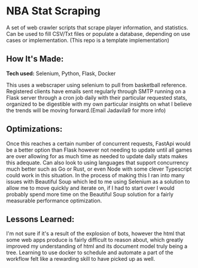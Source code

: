 # NBA Stat Scraping
A set of web crawler scripts that scrape player information, and statistics. Can be used to fill CSV/Txt files or populate a database, depending on use cases or implementation.
(This repo is a template implementation)

## How It's Made:

**Tech used:** Selenium, Python, Flask, Docker

This uses a webscraper using selenium to pull from basketball reference. Registered clients have emails sent regularly through SMTP running on a Flask server through a cron job daily with their particular requested stats, organized to be digestible with my own particular insights on what I believe the trends will be moving forward.(Email Jadavila9 for more info)

## Optimizations:

Once this reaches a certain number of concurrent requests, FastApi would be a better option than Flask however not needing to update until all games are over allowing for as much time as needed to update daily stats makes this adequate. Can also look to using languages that support concurrency much better such as Go or Rust, or even Node with some clever Typescript could work in this situation. In the process of making this I ran into many issues with Beautiful Soup which led to me using Selenium as a solution to allow me to move quickly and iterate on, if I had to start over I would probably spend more time on the Beautiful Soup solution for a fairly measurable performance optimization.

## Lessons Learned:

I'm not sure if it's a result of the explosion of bots, however the html that some web apps produce is fairly difficult to reason about, which greatly improved my understanding of html and its document model truly being a tree. Learning to use docker to schedule and automate a part of the workflow felt like a rewarding skill to have picked up as well. 
